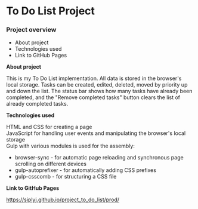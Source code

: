 # To Do List Project

### Project overview
* About project
* Technologies used
* Link to GitHub Pages

**About project**

This is my To Do List implementation. All data is stored in the browser's local storage. Tasks can be created, edited, deleted, moved by priority up and down the list. The status bar shows how many tasks have already been completed, and the "Remove completed tasks" button clears the list of already completed tasks.

**Technologies used**

HTML and CSS for creating a page<br/>
JavaScript for handling user events and manipulating the browser's local storage<br/>
Gulp with various modules is used for the assembly:

- browser-sync - for automatic page reloading and synchronous page scrolling on different devices
- gulp-autoprefixer - for automatically adding CSS prefixes
- gulp-csscomb - for structuring a CSS file

**Link to GitHub Pages**

https://siplyj.github.io/project_to_do_list/prod/